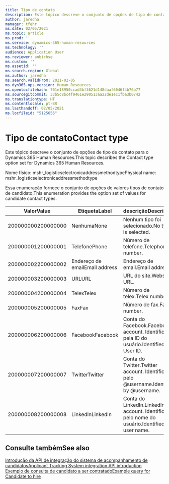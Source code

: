 ```yaml
---
title: Tipo de contato
description: Este tópico descreve o conjunto de opções de tipo de contato para o Dynamics 365 Human Resources.
author: jaredha
manager: tfehr
ms.date: 02/05/2021
ms.topic: article
ms.prod: ''
ms.service: dynamics-365-human-resources
ms.technology: ''
audience: Application User
ms.reviewer: anbichse
ms.custom: ''
ms.assetid: ''
ms.search.region: Global
ms.author: jaredha
ms.search.validFrom: 2021-02-05
ms.dyn365.ops.version: Human Resources
ms.openlocfilehash: 701e18950ccad3bf3621d148daaf6046f4b76b77
ms.sourcegitcommit: 33b5c8bc4f9461e290513aa22de1ec1fba3b0742
ms.translationtype: HT
ms.contentlocale: pt-BR
ms.lasthandoff: 02/05/2021
ms.locfileid: "5125656"
---
```

# <a name="contact-type"></a><span data-ttu-id="80b8b-103">Tipo de contato</span><span class="sxs-lookup"><span data-stu-id="80b8b-103">Contact type</span></span>

<span data-ttu-id="80b8b-104">Este tópico descreve o conjunto de opções de tipo de contato para o Dynamics 365 Human Resources.</span><span class="sxs-lookup"><span data-stu-id="80b8b-104">This topic describes the Contact type option set for Dynamics 365 Human Resources.</span></span>

<span data-ttu-id="80b8b-105">Nome físico: mshr_logisticselectronicaddressmethodtype</span><span class="sxs-lookup"><span data-stu-id="80b8b-105">Physical name: mshr_logisticselectronicaddressmethodtype</span></span>

<span data-ttu-id="80b8b-106">Essa enumeração fornece o conjunto de opções de valores tipos de contato de candidato.</span><span class="sxs-lookup"><span data-stu-id="80b8b-106">This enumeration provides the option set of values for candidate contact types.</span></span> 

| <span data-ttu-id="80b8b-107">Valor</span><span class="sxs-lookup"><span data-stu-id="80b8b-107">Value</span></span> | <span data-ttu-id="80b8b-108">Etiqueta</span><span class="sxs-lookup"><span data-stu-id="80b8b-108">Label</span></span> | <span data-ttu-id="80b8b-109">descrição</span><span class="sxs-lookup"><span data-stu-id="80b8b-109">Description</span></span> |
| --- | --- | --- |
| <span data-ttu-id="80b8b-110">200000000</span><span class="sxs-lookup"><span data-stu-id="80b8b-110">200000000</span></span> | <span data-ttu-id="80b8b-111">Nenhuma</span><span class="sxs-lookup"><span data-stu-id="80b8b-111">None</span></span> | <span data-ttu-id="80b8b-112">Nenhum tipo foi selecionado.</span><span class="sxs-lookup"><span data-stu-id="80b8b-112">No type is selected.</span></span> |
| <span data-ttu-id="80b8b-113">200000001</span><span class="sxs-lookup"><span data-stu-id="80b8b-113">200000001</span></span> | <span data-ttu-id="80b8b-114">Telefone</span><span class="sxs-lookup"><span data-stu-id="80b8b-114">Phone</span></span> | <span data-ttu-id="80b8b-115">Número de telefone.</span><span class="sxs-lookup"><span data-stu-id="80b8b-115">Telephone number.</span></span> |
| <span data-ttu-id="80b8b-116">200000002</span><span class="sxs-lookup"><span data-stu-id="80b8b-116">200000002</span></span> | <span data-ttu-id="80b8b-117">Endereço de email</span><span class="sxs-lookup"><span data-stu-id="80b8b-117">Email address</span></span> | <span data-ttu-id="80b8b-118">Endereço de email.</span><span class="sxs-lookup"><span data-stu-id="80b8b-118">Email address.</span></span> |
| <span data-ttu-id="80b8b-119">200000003</span><span class="sxs-lookup"><span data-stu-id="80b8b-119">200000003</span></span> | <span data-ttu-id="80b8b-120">URL</span><span class="sxs-lookup"><span data-stu-id="80b8b-120">URL</span></span> | <span data-ttu-id="80b8b-121">URL do site.</span><span class="sxs-lookup"><span data-stu-id="80b8b-121">Website URL.</span></span> |
| <span data-ttu-id="80b8b-122">200000004</span><span class="sxs-lookup"><span data-stu-id="80b8b-122">200000004</span></span> | <span data-ttu-id="80b8b-123">Telex</span><span class="sxs-lookup"><span data-stu-id="80b8b-123">Telex</span></span> | <span data-ttu-id="80b8b-124">Número de telex.</span><span class="sxs-lookup"><span data-stu-id="80b8b-124">Telex number.</span></span> |
| <span data-ttu-id="80b8b-125">200000005</span><span class="sxs-lookup"><span data-stu-id="80b8b-125">200000005</span></span> | <span data-ttu-id="80b8b-126">Fax</span><span class="sxs-lookup"><span data-stu-id="80b8b-126">Fax</span></span> | <span data-ttu-id="80b8b-127">Número de fax.</span><span class="sxs-lookup"><span data-stu-id="80b8b-127">Fax number.</span></span> |
| <span data-ttu-id="80b8b-128">200000006</span><span class="sxs-lookup"><span data-stu-id="80b8b-128">200000006</span></span> | <span data-ttu-id="80b8b-129">Facebook</span><span class="sxs-lookup"><span data-stu-id="80b8b-129">Facebook</span></span> | <span data-ttu-id="80b8b-130">Conta do Facebook.</span><span class="sxs-lookup"><span data-stu-id="80b8b-130">Facebook account.</span></span> <span data-ttu-id="80b8b-131">Identificado pela ID do usuário.</span><span class="sxs-lookup"><span data-stu-id="80b8b-131">Identified by User ID.</span></span> |
| <span data-ttu-id="80b8b-132">200000007</span><span class="sxs-lookup"><span data-stu-id="80b8b-132">200000007</span></span> | <span data-ttu-id="80b8b-133">Twitter</span><span class="sxs-lookup"><span data-stu-id="80b8b-133">Twitter</span></span> | <span data-ttu-id="80b8b-134">Conta do Twitter.</span><span class="sxs-lookup"><span data-stu-id="80b8b-134">Twitter account.</span></span> <span data-ttu-id="80b8b-135">Identificado pelo @username.</span><span class="sxs-lookup"><span data-stu-id="80b8b-135">Identified by @username.</span></span> |
| <span data-ttu-id="80b8b-136">200000008</span><span class="sxs-lookup"><span data-stu-id="80b8b-136">200000008</span></span> | <span data-ttu-id="80b8b-137">LinkedIn</span><span class="sxs-lookup"><span data-stu-id="80b8b-137">LinkedIn</span></span> | <span data-ttu-id="80b8b-138">Conta do LinkedIn.</span><span class="sxs-lookup"><span data-stu-id="80b8b-138">LinkedIn account.</span></span> <span data-ttu-id="80b8b-139">Identificado pelo nome do usuário.</span><span class="sxs-lookup"><span data-stu-id="80b8b-139">Identified by user name.</span></span> |

## <a name="see-also"></a><span data-ttu-id="80b8b-140">Consulte também</span><span class="sxs-lookup"><span data-stu-id="80b8b-140">See also</span></span>

[<span data-ttu-id="80b8b-141">Introdução da API de integração do sistema de acompanhamento de candidatos</span><span class="sxs-lookup"><span data-stu-id="80b8b-141">Applicant Tracking System integration API introduction</span></span>](hr-admin-integration-ats-api-introduction.md)<br>
[<span data-ttu-id="80b8b-142">Exemplo de consulta de candidato a ser contratado</span><span class="sxs-lookup"><span data-stu-id="80b8b-142">Example query for Candidate to hire</span></span>](hr-admin-integration-ats-api-candidate-to-hire-example-query.md)
